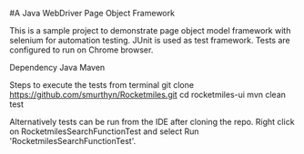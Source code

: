 #A Java WebDriver Page Object Framework

This is a sample project to demonstrate page object model framework with selenium for automation testing.
JUnit is used as test framework. Tests are configured to run on Chrome browser.

Dependency Java Maven

Steps to execute the tests from terminal
git clone https://github.com/smurthyn/Rocketmiles.git
cd rocketmiles-ui
mvn clean test

Alternatively tests can be run from the IDE after cloning the repo.
Right click on RocketmilesSearchFunctionTest and select Run 'RocketmilesSearchFunctionTest'.
